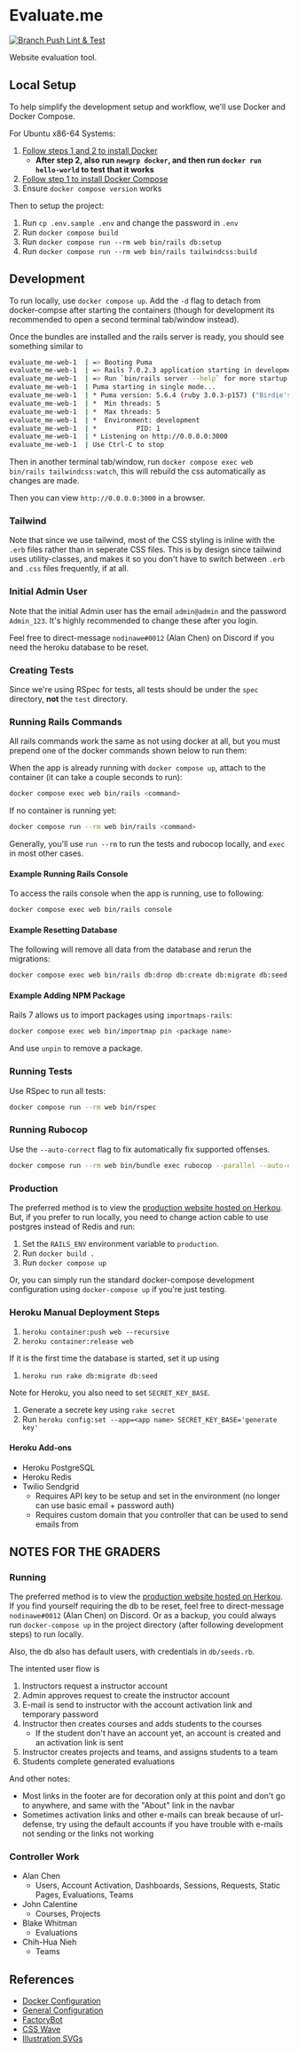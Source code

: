 # Evaluate.me

[![Branch Push Lint & Test](https://github.com/cse3901-2022sp-giles/project-6-evaluate-me-ctrl-c/actions/workflows/push-jobs.yml/badge.svg?branch=main)](https://github.com/cse3901-2022sp-giles/project-6-evaluate-me-ctrl-c/actions/workflows/push-jobs.yml)

Website evaluation tool.

## Local Setup

To help simplify the development setup and workflow, we'll use Docker and Docker Compose.

For Ubuntu x86-64 Systems:

1. [Follow steps 1 and 2 to install Docker](https://www.digitalocean.com/community/tutorials/how-to-install-and-use-docker-on-ubuntu-20-04)
   - **After step 2, also run `newgrp docker`, and then run `docker run hello-world` to test that it works**
2. [Follow step 1 to install Docker Compose](https://www.digitalocean.com/community/tutorials/how-to-install-and-use-docker-compose-on-ubuntu-20-04)
3. Ensure `docker compose version` works

Then to setup the project:

1. Run `cp .env.sample .env` and change the password in `.env`
2. Run `docker compose build`
3. Run `docker compose run --rm web bin/rails db:setup`
4. Run `docker compose run --rm web bin/rails tailwindcss:build`

## Development

To run locally, use `docker compose up`. Add the `-d` flag to detach from docker-compse after starting the containers (though for development its recommended to open a second terminal tab/window instead).

Once the bundles are installed and the rails server is ready, you should see something similar to

```bash
evaluate_me-web-1  | => Booting Puma
evaluate_me-web-1  | => Rails 7.0.2.3 application starting in development 
evaluate_me-web-1  | => Run `bin/rails server --help` for more startup options
evaluate_me-web-1  | Puma starting in single mode...
evaluate_me-web-1  | * Puma version: 5.6.4 (ruby 3.0.3-p157) ("Birdie's Version")
evaluate_me-web-1  | *  Min threads: 5
evaluate_me-web-1  | *  Max threads: 5
evaluate_me-web-1  | *  Environment: development
evaluate_me-web-1  | *          PID: 1
evaluate_me-web-1  | * Listening on http://0.0.0.0:3000
evaluate_me-web-1  | Use Ctrl-C to stop
```

Then in another terminal tab/window, run `docker compose exec web bin/rails tailwindcss:watch`, this will rebuild the css automatically as changes are made.

Then you can view `http://0.0.0.0:3000` in a browser.

### Tailwind

Note that since we use tailwind, most of the CSS styling is inline with the `.erb` files rather than in seperate CSS files. This is by design since tailwind uses utility-classes, and makes it so you don't have to switch between `.erb` and `.css` files frequently, if at all.

### Initial Admin User

Note that the initial Admin user has the email `admin@admin` and the password `Admin_123`. It's highly recommended to change these after you login.

Feel free to direct-message `nodinawe#0012` (Alan Chen) on Discord if you need the heroku database to be reset.

### Creating Tests

Since we're using RSpec for tests, all tests should be under the `spec` directory, **not** the `test` directory.

### Running Rails Commands

All rails commands work the same as not using docker at all, but you must prepend one of the docker commands shown below to run them:

When the app is already running with `docker compose up`, attach to the container (it can take a couple seconds to run):

```bash
docker compose exec web bin/rails <command>
```

If no container is running yet:

```bash
docker compose run --rm web bin/rails <command>
```

Generally, you'll use `run --rm` to run the tests and rubocop locally, and `exec` in most other cases.

#### Example Running Rails Console

To access the rails console when the app is running, use to following:

```bash
docker compose exec web bin/rails console
```

#### Example Resetting Database

The following will remove all data from the database and rerun the migrations:

```bash
docker compose exec web bin/rails db:drop db:create db:migrate db:seed
```

#### Example Adding NPM Package

Rails 7 allows us to import packages using `importmaps-rails`:

```bash
docker compose exec web bin/importmap pin <package name>
```

And use `unpin` to remove a package.

### Running Tests

Use RSpec to run all tests:

```bash
docker compose run --rm web bin/rspec
```

### Running Rubocop

Use the `--auto-correct` flag to fix automatically fix supported offenses.

```bash
docker compose run --rm web bin/bundle exec rubocop --parallel --auto-correct
```

### Production

The preferred method is to view the [production website hosted on Herkou](evaluate-me-prod.herokuapp.com).
But, if you prefer to run locally, you need to change action cable to use postgres instead of Redis and run:

1. Set the `RAILS_ENV` environment variable to `production`.
2. Run `docker build .`
3. Run `docker compose up`

Or, you can simply run the standard docker-compose development configuration using `docker-compose up` if you're just testing.

### Heroku Manual Deployment Steps

1. `heroku container:push web --recursive`
2. `heroku container:release web`

If it is the first time the database is started, set it up using

1. `heroku run rake db:migrate db:seed`

Note for Heroku, you also need to set `SECRET_KEY_BASE`.

1. Generate a secrete key using `rake secret`
2. Run `heroku config:set --app=<app name> SECRET_KEY_BASE='generate key'`

#### Heroku Add-ons

- Heroku PostgreSQL
- Heroku Redis
- Twilio Sendgrid
  - Requires API key to be setup and set in the environment (no longer can use basic email + password auth)
  - Requires custom domain that you controller that can be used to send emails from

## NOTES FOR THE GRADERS

### Running

The preferred method is to view the [production website hosted on Herkou](evaluate-me-prod.herokuapp.com).
If you find yourself requiring the db to be reset, feel free to direct-message `nodinawe#0012` (Alan Chen) on Discord.
Or as a backup, you could always run `docker-compose up` in the project directory (after following development steps) to run locally.

Also, the db also has default users, with credentials in `db/seeds.rb`.

The intented user flow is

1. Instructors request a instructor account
2. Admin approves request to create the instructor account
3. E-mail is send to instructor with the account activation link and temporary password
4. Instructor then creates courses and adds students to the courses
   - If the student don't have an account yet, an account is created and an activation link is sent
5. Instructor creates projects and teams, and assigns students to a team
6. Students complete generated evaluations

And other notes:

- Most links in the footer are for decoration only at this point and don't go to anywhere, and same with the "About" link in the navbar
- Sometimes activation links and other e-mails can break because of url-defense, try using the default accounts if you have trouble with e-mails not sending or the links not working

### Controller Work

- Alan Chen
  - Users, Account Activation, Dashboards, Sessions, Requests, Static Pages, Evaluations, Teams
- John Calentine
  - Courses, Projects
- Blake Whitman
  - Evaluations
- Chih-Hua Nieh
  - Teams

## References

- [Docker Configuration](https://evilmartians.com/chronicles/ruby-on-whales-docker-for-ruby-rails-development)
- [General Configuration](https://github.com/ryanwi/rails7-on-docker)
- [FactoryBot](https://semaphoreci.com/community/tutorials/working-effectively-with-data-factories-using-factorygirl)
- [CSS Wave](https://www.csscodelab.com/water-effect-simple-css-wave-animation/)
- [Illustration SVGs](https://shape.so)

